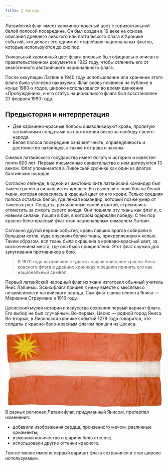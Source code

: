 ```yaml
---
title: 🚩 Karogs
---
```


Латвийский флаг имеет карминно-красный цвет с горизонтальной белой полосой посередине. Он был создан в 19 веке на основе описания древнего ливского или латгальского флага в Хронике событий, что делает его одним из старейших национальных флагов, которые используются до сих пор.

Уникальный карминный цвет флага впервые был официально описан в правительственном документе в 1922 году, чтобы отличить его от аналогичного австрийского национального флага.

После оккупации Латвии в 1940 году использование или хранение этого флага было уголовно наказуемо. Флаг вновь появился на публике в конце 1980-х годов, широко использовался во время движения «Пробуждение», и его статус национального флага был восстановлен 27 февраля 1990 года.

## Предыстория и интерпретация

- Две карминно-красные полосы символизируют кровь, пролитую латвийскими солдатами на протяжении веков за свободу своего народа.
- Белая полоса посередине означает честь, справедливость и достоинство латвийцев, а также их права и законы.

Символ латвийского государства имеет богатую историю и известен почти 800 лет. Первые письменные свидетельства о нем датируются 13 веком. Флаг упоминается в Ливонской хронике как один из флагов балтийских народов.

Согласно легенде, в одной из жестоких битв латвийский командир был тяжело ранен и сильно истек кровью. Его вынесли с поля боя на белой ткани, которая окрасилась в красный цвет от его крови. Только средняя полоса осталась белой, где лежал командир, который позже умер от тяжелых ран. Солдаты, разъяренные своей утратой, стремились отомстить за смерть своего вождя. Они подняли эту ткань как флаг и, с новыми силами, пошли в бой, в котором одержали победу. С тех пор красно-бело-красный флаг стал национальным символом Латвии.

Согласно другой версии события, кровь павших врагов собирали в большом котле, куда опускали белую ткань, прикрепленную к копью. Таким образом, вся ткань была окрашена в кроваво-красный цвет, за исключением места, где она была прикреплена. Этот флаг служил для запугивания противников в бою.

> В 1870 году латвийские студенты нашли описание красно-бело-красного флага в древних хрониках и решили принять его как национальный символ.

Первый латвийский народный флаг из ткани изготовил обычный учитель Янис Лапиньш. Эскиз флага пришел к нему вместе с мыслями о независимости латвийского народа. Сам флаг сшила невеста Яниса — Марианна Страумане в 1916 году.

Цесисский музей истории и искусства сохранил первый вариант флага. Его выбор не был случайным. Во-первых, Цесис — родной город Яниса. Во-вторых, в Ливонской хронике событий 1279 года говорится, что солдаты с красно-бело-красным флагом пришли из Цесиса.


![](pirmskarogs.png)
В разных регионах Латвии флаг, придуманный Янисом, претерпел изменения:

- добавили изображения сердца, пронзенного мечом, различные орнаменты;
- изменили количество и ширину белых полос;
- использовали другие оттенки красного.

Тем не менее именно первый вариант флага сохранился и стал широко используемым.
